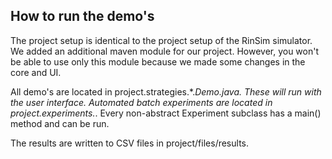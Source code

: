 How to run the demo's
---------------------

The project setup is identical to the project setup of the RinSim simulator. We added an additional 
maven module for our project. However, you won't be able to use only this module because we made some
changes in the core and UI. 

All demo's are located in project.strategies.*.*Demo.java. These will run with the user interface. 
Automated batch experiments are located in project.experiments.*. Every non-abstract Experiment subclass
has a main() method and can be run.

The results are written to CSV files in project/files/results. 
